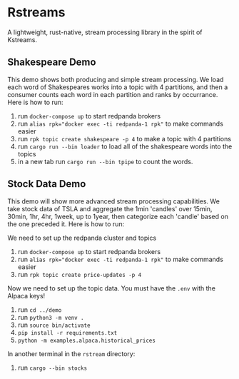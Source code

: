 # Rstreams
A lightweight, rust-native, stream processing library in the spirit of Kstreams.

## Shakespeare Demo
This demo shows both producing and simple stream processing. We load each word of Shakespeares works into a topic with 4 partitions, and then a consumer counts each word in each partition and ranks by occurrance. Here is how to run:
1. run `docker-compose up` to start redpanda brokers
1. run `alias rpk="docker exec -ti redpanda-1 rpk"` to make commands easier
1. run `rpk topic create shakespeare -p 4` to make a topic with 4 partitions
1. run `cargo run --bin loader` to load all of the shakespeare words into the topics
1. in a new tab run `cargo run --bin tpipe` to count the words.

## Stock Data Demo
This demo will show more advanced stream processing capabilities. We take stock data of TSLA and aggregate the 1min 'candles' over 15min, 30min, 1hr, 4hr, 1week, up to 1year, then categorize each 'candle' based on the one preceded it. Here is how to run:

We need to set up the redpanda cluster and topics
1. run `docker-compose up` to start redpanda brokers
1. run `alias rpk="docker exec -ti redpanda-1 rpk"` to make commands easier
1. run `rpk topic create price-updates -p 4`

Now we need to set up the topic data. You must have the `.env` with the Alpaca keys!
1. run `cd ../demo`
1. run `python3 -m venv .`
1. run `source bin/activate`
1. `pip install -r requirements.txt`
1. `python -m examples.alpaca.historical_prices`

In another terminal in the `rstream` directory:
1. run `cargo --bin stocks`